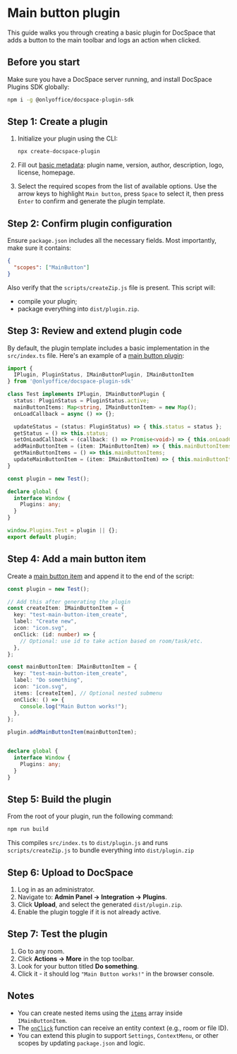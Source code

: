 # Main button plugin

This guide walks you through creating a basic plugin for DocSpace that adds a button to the main toolbar and logs an action when clicked.

## Before you start

Make sure you have a DocSpace server running, and install DocSpace Plugins SDK globally:

``` sh
npm i -g @onlyoffice/docspace-plugin-sdk
```

## Step 1: Create a plugin

1. Initialize your plugin using the CLI:

   ``` sh
   npx create-docspace-plugin
   ```

2. Fill out [basic metadata](/docspace/plugins-sdk/usage-sdk/creating-plugin-template.md): plugin name, version, author, description, logo, license, homepage.

3. Select the required scopes from the list of available options. Use the arrow keys to highlight `Main button`, press `Space` to select it, then press `Enter` to confirm and generate the plugin template.

## Step 2: Confirm plugin configuration

Ensure `package.json` includes all the necessary fields. Most importantly, make sure it contains:

```json
{
  "scopes": ["MainButton"]
}
```

Also verify that the `scripts/createZip.js` file is present. This script will:

- compile your plugin;
- package everything into `dist/plugin.zip`.

## Step 3: Review and extend plugin code

By default, the plugin template includes a basic implementation in the `src/index.ts` file. Here's an example of a [main button plugin](/docspace/plugins-sdk/usage-sdk/coding-plugin/plugin-types/mainbuttonplugin.md):

``` ts
import {
  IPlugin, PluginStatus, IMainButtonPlugin, IMainButtonItem
} from '@onlyoffice/docspace-plugin-sdk'

class Test implements IPlugin, IMainButtonPlugin {
  status: PluginStatus = PluginStatus.active;
  mainButtonItems: Map<string, IMainButtonItem> = new Map();
  onLoadCallback = async () => {};

  updateStatus = (status: PluginStatus) => { this.status = status };
  getStatus = () => this.status;
  setOnLoadCallback = (callback: () => Promise<void>) => { this.onLoadCallback = callback };
  addMainButtonItem = (item: IMainButtonItem) => { this.mainButtonItems.set(item.key, item) };
  getMainButtonItems = () => this.mainButtonItems;
  updateMainButtonItem = (item: IMainButtonItem) => { this.mainButtonItems.set(item.key, item) };
}

const plugin = new Test();

declare global {
  interface Window {
    Plugins: any;
  }
}

window.Plugins.Test = plugin || {};
export default plugin;
```

## Step 4: Add a main button item

Create a [main button item](/docspace/plugins-sdk/usage-sdk/coding-plugin/plugin-items/mainbuttonitem.md) and append it to the end of the script:

``` ts
const plugin = new Test();

// Add this after generating the plugin
const createItem: IMainButtonItem = {
  key: "test-main-button-item_create",
  label: "Create new",
  icon: "icon.svg",
  onClick: (id: number) => {
    // Optional: use id to take action based on room/task/etc.
  },
};

const mainButtonItem: IMainButtonItem = {
  key: "test-main-button-item_create",
  label: "Do something",
  icon: "icon.svg",
  items: [createItem], // Optional nested submenu
  onClick: () => {
    console.log("Main Button works!");
  },
};

plugin.addMainButtonItem(mainButtonItem);


declare global {
  interface Window {
    Plugins: any;
  }
}
```

## Step 5: Build the plugin

From the root of your plugin, run the following command:

``` sh
npm run build
```

This compiles `src/index.ts` to `dist/plugin.js` and runs `scripts/createZip.js` to bundle everything into `dist/plugin.zip`

## Step 6: Upload to DocSpace

1. Log in as an administrator.
2. Navigate to: **Admin Panel → Integration → Plugins**.
3. Click **Upload**, and select the generated `dist/plugin.zip`.
4. Enable the plugin toggle if it is not already active.

## Step 7: Test the plugin

1. Go to any room.
2. Click **Actions → More** in the top toolbar.
3. Look for your button titled **Do something**.
4. Click it - it should log `"Main Button works!"` in the browser console.

## Notes

- You can create nested items using the [`items`](/docspace/plugins-sdk/usage-sdk/coding-plugin/plugin-items/mainbuttonitem.md#items) array inside `IMainButtonItem`.
- The [`onClick`](/docspace/plugins-sdk/usage-sdk/coding-plugin/plugin-items/mainbuttonitem.md#onclick) function can receive an entity context (e.g., room or file ID).
- You can extend this plugin to support `Settings`, `ContextMenu`, or other scopes by updating `package.json` and logic.
